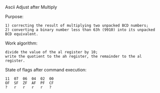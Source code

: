 Ascii Adjust after Multiply

Purpose:

	1) correcting the result of multiplying two unpacked BCD numbers;
	2) converting a binary number less than 63h (9910) into its unpacked BCD equivalent.
  
Work algorithm:
    
	divide the value of the al register by 10;
    write the quotient to the ah register, the remainder to the al register.
	
	
State of flags after command execution:

	11	07 	06 	04 	02 	00
	OF 	SF 	ZF 	AF 	PF 	CF
	? 	r  	r  	r  	r  	?
